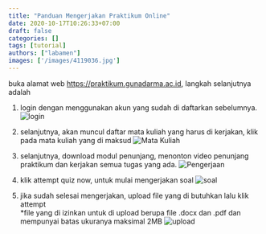 ```yaml
---
title: "Panduan Mengerjakan Praktikum Online"
date: 2020-10-17T10:26:33+07:00
draft: false
categories: []
tags: [tutorial]
authors: ["labamen"]
images: ['/images/4119036.jpg']
---
```

buka alamat web https://praktikum.gunadarma.ac.id, langkah selanjutnya adalah  <!--more-->
1. login dengan menggunakan akun yang sudah di daftarkan sebelumnya.
![login](/images/pengerjaan-login.jpg)

2. selanjutnya, akan muncul daftar mata kuliah yang harus di kerjakan, klik pada mata kuliah yang di maksud 
![Mata Kuliah](/images/pengerjaan1.jpg)

3. selanjutnya, download modul penunjang, menonton video penunjang praktikum dan kerjakan semua tugas yang ada.
![Pengerjaan](/images/pengerjaan2.jpg)

4. klik attempt quiz now, untuk mulai mengerjakan soal
![soal](/images/pengerjaan3.jpg)

5. jika sudah selesai mengerjakan, upload file yang di butuhkan lalu klik attempt\
*file yang di izinkan untuk di upload berupa file .docx dan .pdf dan mempunyai batas ukuranya maksimal 2MB
![upload](/images/pengerjaan4.jpg)
